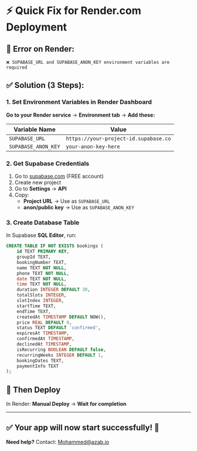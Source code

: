 # ⚡ Quick Fix for Render.com Deployment

## 🚨 Error on Render:
```
❌ SUPABASE_URL and SUPABASE_ANON_KEY environment variables are required
```

## ✅ Solution (3 Steps):

### 1. Set Environment Variables in Render Dashboard

**Go to your Render service** → **Environment tab** → **Add these:**

| Variable Name | Value |
|---------------|--------|
| `SUPABASE_URL` | `https://your-project-id.supabase.co` |
| `SUPABASE_ANON_KEY` | `your-anon-key-here` |

### 2. Get Supabase Credentials

1. Go to [supabase.com](https://supabase.com) (FREE account)
2. Create new project
3. Go to **Settings** → **API**
4. Copy:
   - **Project URL** → Use as `SUPABASE_URL`
   - **anon/public key** → Use as `SUPABASE_ANON_KEY`

### 3. Create Database Table

In Supabase **SQL Editor**, run:

```sql
CREATE TABLE IF NOT EXISTS bookings (
    id TEXT PRIMARY KEY,
    groupId TEXT,
    bookingNumber TEXT,
    name TEXT NOT NULL,
    phone TEXT NOT NULL,
    date TEXT NOT NULL,
    time TEXT NOT NULL,
    duration INTEGER DEFAULT 30,
    totalSlots INTEGER,
    slotIndex INTEGER,
    startTime TEXT,
    endTime TEXT,
    createdAt TIMESTAMP DEFAULT NOW(),
    price REAL DEFAULT 0,
    status TEXT DEFAULT 'confirmed',
    expiresAt TIMESTAMP,
    confirmedAt TIMESTAMP,
    declinedAt TIMESTAMP,
    isRecurring BOOLEAN DEFAULT false,
    recurringWeeks INTEGER DEFAULT 1,
    bookingDates TEXT,
    paymentInfo TEXT
);
```

## 🔄 Then Deploy

In Render: **Manual Deploy** → **Wait for completion**

---

## ✅ Your app will now start successfully! 🚀

**Need help?** Contact: Mohammed@azab.io
